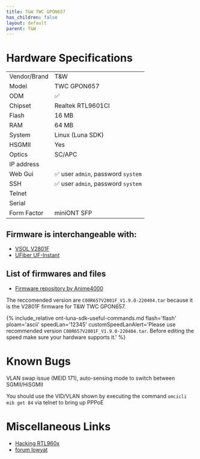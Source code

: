 ```yaml
---
title: T&W TWC GPON657
has_children: false
layout: default
parent: T&W
---
```


# Hardware Specifications

|                  |                                    |
| ---------------- | ---------------------------------- |
| Vendor/Brand     | T&W                                |
| Model            | TWC GPON657                        |
| ODM              | ✅                                 |
| Chipset          | Realtek RTL9601CI                  |
| Flash            | 16 MB                              |
| RAM              | 64 MB                              |
| System           | Linux (Luna SDK)                   |
| HSGMII           | Yes                                |
| Optics           | SC/APC                             |
| IP address       |                                    |
| Web Gui          | ✅ user `admin`, password `system` |
| SSH              | ✅ user `admin`, password `system` |
| Telnet           |                                    |
| Serial           |                                    |
| Form Factor      | miniONT SFP                        |

## Firmware is interchangeable with:

- [VSOL V2801F](/ont-vsol-v2801f)
- [UFiber UF-Instant](/ont-ufiber-uf-instant) 

## List of firmwares and files

- [Firmware repository by Anime4000](https://github.com/Anime4000/RTL960x/tree/main/Firmware/TWCGPON657)

The reccomended version are `C00R657V2801F_V1.9.0-220404.tar` because it is the V2801F firmware for T&W TWC GPON657.

{% include_relative ont-luna-sdk-useful-commands.md flash='flash' ploam='ascii' speedLan='12345' customSpeedLanAlert='Please use recommended version `C00R657V2801F_V1.9.0-220404.tar`. Before editing the speed make sure your hardware supports it.' %}

# Known Bugs

VLAN swap issue (MEID 171), auto-sensing mode to switch between SGMII/HiSGMII

You should use the VID/VLAN shown by executing the command `omcicli mib get 84` via telnet to bring up PPPoE


# Miscellaneous Links

- [Hacking RTL960x](https://github.com/Anime4000/RTL960x)
- [forum lowyat](https://forum.lowyat.net/topic/4925452/+460)

